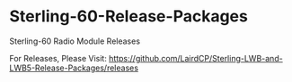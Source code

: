 # Sterling-60-Release-Packages
Sterling-60 Radio Module Releases

For Releases, Please Visit: https://github.com/LairdCP/Sterling-LWB-and-LWB5-Release-Packages/releases
